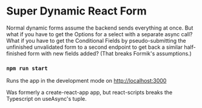 # Super Dynamic React Form

Normal dynamic forms assume the backend sends everything at once. But what if you have to get the Options for a select with a separate async call? What if you have to get the Conditional Fields by pseudo-submitting the unfinished unvalidated form to a second endpoint to get back a similar half-finished form with new fields added? (That breaks Formik's assumptions.)

### `npm run start`

Runs the app in the development mode on [http://localhost:3000](http://localhost:3000)

Was formerly a create-react-app app, but react-scripts breaks the Typescript on useAsync's tuple.
